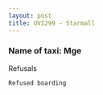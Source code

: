 ```yaml
---
layout: post
title: UVI299 - Starmall
---
```


### Name of taxi: Mge

Refusals

```Refused boarding```

